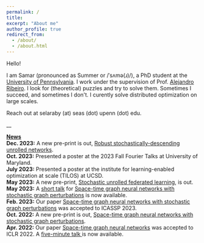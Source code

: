 ```yaml
---
permalink: /
title: 
excerpt: "About me"
author_profile: true
redirect_from: 
  - /about/
  - /about.html
---
```


Hello! 

I am Samar (pronounced as Summer or /ˈsʌmə(ɹ)/), a PhD student at the <a href="https://www.upenn.edu/">University of Pennsylvania</a>. I work under the supervision of Prof. <a href="https://alelab.seas.upenn.edu/alejandro-ribeiro/">Alejandro Ribeiro</a>. I look for (theoretical) puzzles and try to solve them. Sometimes I succeed, and sometimes I don't. I curently solve distributed optimization on large scales.

Reach out at selaraby (at) seas (dot) upenn (dot) edu.

__

<u><b>News</b></u>
<br><b>Dec. 2023:</b> A new pre-print is out, <a href="https://bit.ly/3vCgDdr">Robust stochastically-descending unrolled networks</a>.
<br><b>Oct. 2023:</b> Presented a poster at the 2023 Fall Fourier Talks at University of Maryland.
<br><b>July 2023:</b> Presented a poster at the institute for learning-enabled optimization at scale (TILOS) at UCSD.
<br><b>May 2023:</b> A new pre-print, <a href="https://bit.ly/3MBtRfH">Stochastic unrolled federated learning</a>, is out.
<br><b>May 2023:</b> A <a href="https://bit.ly/3nJOiyl">short talk</a> for <a href="https://bit.ly/3sFyQCt">Space-time graph neural networks with stochastic graph perturbations</a> is now available.
<br><b>Feb. 2023:</b> Our paper <a href="https://bit.ly/3sFyQCt">Space-time graph neural networks with stochastic graph perturbations</a> was accepted to ICASSP 2023.
<br><b>Oct. 2022:</b> A new pre-print is out, <a href="https://bit.ly/3sFyQCt">Space-time graph neural networks with stochastic graph perturbations</a>.
<br><b>Apr. 2022:</b> Our paper <a href="https://bit.ly/3amHDzL">Space-time graph neural networks</a> was accepted to ICLR 2022. A <a href="https://bit.ly/3EQeV91"> five-minute talk </a> is now available.


